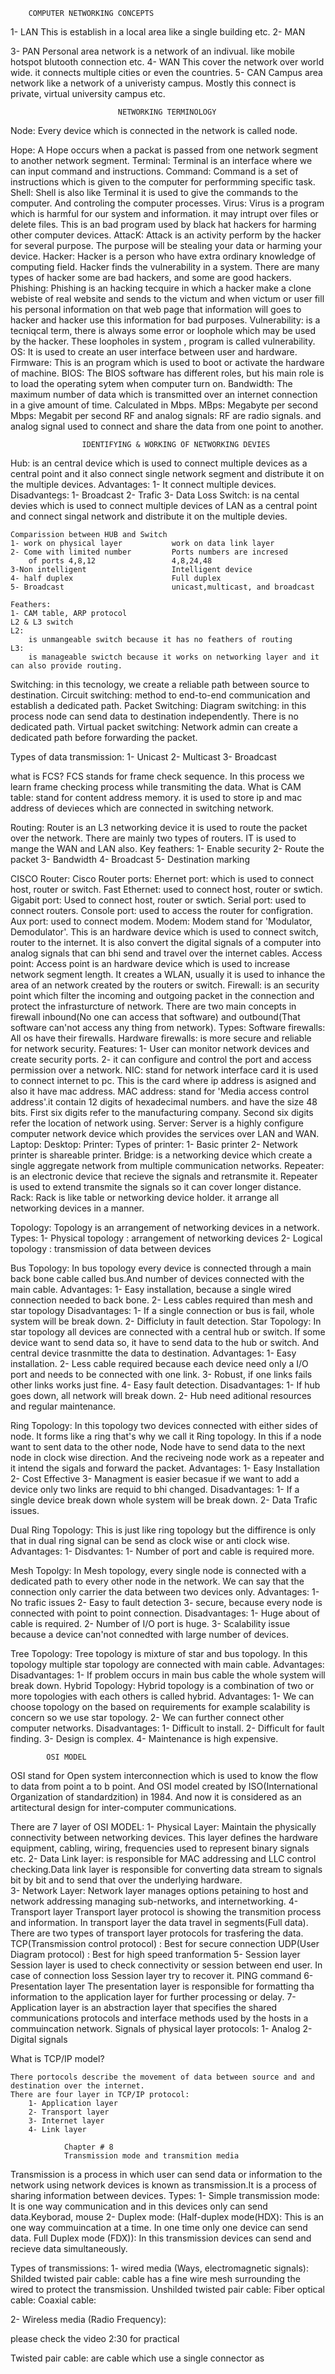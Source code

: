         COMPUTER NETWORKING CONCEPTS

1- LAN
    This is establish in a local area like a single building etc.
2- MAN

3- PAN
    Personal area network is a network of an indivual. like mobile hotspot blutooth connection etc.
4- WAN
    This cover the network over world wide. it connects multiple cities or even the countries.
5- CAN
    Campus area network like a network of a univeristy campus. Mostly this connect is private, virtual university campus etc.

                            NETWORKING TERMINOLOGY
Node:
    Every device which is connected in the network is called node.

Hope:
    A Hope occurs when a packat is passed from one network segment to another network segment.
Terminal: 
    Terminal is an interface where we can input command and instructions.
Command:
    Command is a set of instructions which is given to the computer for performming specific task.
Shell:
    Shell is also like Terminal it is used to give the commands to the computer. And controling the computer processes.
Virus:
    Virus is a program which is harmful for our system and information. it may intrupt over files or delete files. This is an bad program used by black hat hackers for harming other computer devices.
AttacK:
    Attack is an activity perform by the hacker for several purpose. The purpose will be stealing your data or harming your device.
Hacker: 
    Hacker is a person who have extra ordinary knowledge of computing field. Hacker finds the vulnerability in a system. There are many types of hacker some are bad hackers, and some are good hackers.
Phishing:
    Phishing is an hacking tecquire in which a hacker make a clone webiste of real website and sends to the victum and when victum or user fill his personal information on that web page that information will goes to hacker and hacker use this information for bad purposes.
Vulnerability:
    is a tecniqcal term, there is always some error or loophole which may be used by the hacker. These loopholes in system , program is called vulnerability.
OS:
    It is used to create an user interface between user and hardware.
Firmware:
    This is an program which is used to boot or activate the hardware of machine.
BIOS:
    The BIOS software has different roles, but his main role is to load the operating sytem when computer turn on.
Bandwidth:
    The maximum number of data which is transmitted over an internet connection in a give amount of time. Calculated in Mbps.
MBps:
    Megabyte per second
Mbps:
    Megabit per second
RF and analog signals:
    RF are radio signals. and analog signal used to connect and share the data from one point to another.
                    
                    IDENTIFYING & WORKING OF NETWORKING DEVIES

Hub:
    is an central device which is used to connect multiple devices as a central point and it also connect single network segment and distribute it on the multiple devices.
        Advantages:
    1- It connect multiple devices.
        Disadvantegs:
    1- Broadcast
    2- Trafic
    3- Data Loss
Switch:
    is na cental devies which is used to connect multiple devices of LAN as a central point and connect singal network and distribute it on the multiple devies.

    Comparission between HUB and Switch
    1- work on physical layer           work on data link layer
    2- Come with limited number         Ports numbers are incresed
        of ports 4,8,12                 4,8,24,48
    3-Non intelligent                   Intelligent device
    4- half duplex                      Full duplex
    5- Broadcast                        unicast,multicast, and broadcast

    Feathers:
    1- CAM table, ARP protocol
    L2 & L3 switch
    L2:
        is unmangeable switch because it has no feathers of routing
    L3:
        is manageable swictch because it works on networking layer and it can also provide routing.

Switching:
    in this tecnology, we create a reliable path between source to destination.
    Circuit switching:
      method to end-to-end communication and establish a dedicated path.
    Packet Switching:
      Diagram switching:
        in this process node can send data to destination independently. There is no dedicated path.
      Virtual packet switching:
        Network admin can create a dedicated path before forwarding the packet.

Types of data transmission:
1- Unicast
2- Multicast
3- Broadcast

what is FCS?
    FCS stands for frame check sequence. In this process we learn frame checking process while transmiting the data.
What is CAM table:
    stand for content address memory. it is used to store ip and mac address of devieces which are connected in switching network.

Routing:
    Router is an L3 networking device it is used to route the packet over the network.
    There are mainly two types of routers.
    IT is used to mange the WAN and LAN also.
    Key feathers:
    1- Enable security
    2- Route the packet
    3- Bandwidth
    4- Broadcast
    5- Destination marking

CISCO Router:
Cisco Router ports:
    Ehernet port: which is used to connect host, router or switch.
    Fast Ethernet: used to connect host, router or swtich.
    Gigabit port: Used to connect host, router or swtich.
    Serial port: used to connect routers.
    Console port: used to access the router for configration.
    Aux port: used to connect modem.
Modem:
    Modem stand for 'Modulator, Demodulator'. This is an hardware device which is used to connect switch, router to the internet. It is also convert the digital signals of a computer into analog signals that can bhi send and travel over the internet cables.
Access point:
    Access point is an hardware device which is used to increase network segment length. It creates a WLAN, usually it is used to inhance the area of an network created by the routers or switch.
Firewall:
    is an security point which filter the incoming and outgoing packet in the connection and protect the infrasturcture of network.
    There are two main concepts in firewall inbound(No one can access that software) and outbound(That software can'not access any thing from network). 
    Types:
    Software firewalls: All os have their firewalls.
    Hardware firewalls: is more secure and reliable for network security.
        Features:
    1- User can monitor network devices and create security ports.
    2- it can configure and control the port and access permission over a network.
NIC:
    stand for network interface card it is used to connect internet to pc. This is the card where ip address is asigned and also it have mac address.
    MAC address:
        stand for 'Media access control address'.it contain 12 digits of hexadecimal numbers. and have the size 48 bits. First six digits refer to the manufacturing company. Second six digits refer the location of network using.
Server:
    Server is a highly configure computer network device which provides the services over LAN and WAN.
Laptop:
Desktop:
Printer:
    Types of printer:
    1- Basic printer 
    2- Network printer is shareable printer.
Bridge:
    is a networking device which create a single aggregate network from multiple communication networks.
Repeater:
    is an electronic device that recieve the signals and retransmite it. Repeater is used to extend transmite the signals so it can cover longer distance.
Rack:
    Rack is like table or networking device holder. it arrange all networking devices in a manner.

Topology:
    Topology is an arrangement of networking devices in a network.
    Types:
    1- Physical topology : arrangement of networking devices 
    2- Logical topology  : transmission of data between devices

Bus Topology:
    In bus topology every device is connected through a main back bone cable called bus.And number of devices connected with the main cable.
    Advantages:
        1-  Easy installation, because a single wired connection needed to back bone.
        2- Less cables required than mesh and star topology
    Disadvantages:
        1- If a single connection or bus is fail, whole system will be break down.
        2- Difficluty in fault detection.
Star Topology:
    In star topology all devices are connected with a central hub or switch. If some device want to send data so, it have to send data to the hub or switch. And central device trasnmitte the data to destination.
    Advantages:
        1- Easy installation.
        2- Less cable required because each device need only a I/O port and needs to be connected with one link.
        3- Robust, if one links fails other links works just fine.
        4- Easy fault detection.
    Disadvantages:
        1- If hub goes down, all network will break down.
        2- Hub need aditional resources and regular maintenance. 

Ring Topology:
    In this topology two devices connected with either sides of node. It forms like a ring that's why we call it Ring topology. In this if a node want to sent data to the other node, Node have to send data to the next node in clock wise direction. And the reciveing node work as a repeater and it intend the sigals and forward the packet.
    Advantages:
        1- Easy Installation
        2- Cost Effective
        3- Managment is easier becasue if we want to add a device only two links are requid to bhi changed.
    Disadvantages:
        1- If a single device break down whole system will be break down.
        2- Data Trafic issues. 

Dual Ring Topology:
    This is just like ring topology but the diffirence is only that in dual ring signal can be send as clock wise or anti clock wise.
    Advantages:
        1- 
    Disdvantes:
        1- Number of port and cable is required more.

Mesh Topolgy:
    In Mesh topology, every single node is connected with a dedicated path to every other node in the network. We can say that the connection only carrier the data between two devices only.
    Advantages:
        1- No trafic issues
        2- Easy to fault detection
        3- secure, because every node is connected with point to point connection.
    Disadvantages:
        1- Huge about of cable is required.
        2- Number of I/O port is huge.
        3- Scalability issue because a device can'not connedted with large number of devices.

Tree Topology:
    Tree topology is mixture of star and bus topology. In this topology multiple star topology are connected with main cable.
    Advantages:
    Disadvantages:
        1- If problem occurs in main bus cable the whole system will break down. 
Hybrid Topology:
    Hybrid topology is a combination of two or more topologies with each others is called hybrid.
    Advantages:
        1- We can choose topology on the based on requirements for example scalability is concern so we use star topology.
        2- We can further connect other computer networks. 
    Disadvantages:
        1- Difficult to install.
        2- Difficult for fault finding.
        3- Design is complex. 
        4- Maintenance is high expensive.

            OSI MODEL

OSI stand for Open system interconnection which is used to know the flow to data from point a to b point. And OSI model created by ISO(International Organization of standardzition) in 1984. And now it is considered as an artitectural design for inter-computer communications.

There are 7 layer of OSI MODEL:
1- Physical Layer:
    Maintain the physically connectivity between networking devices. This layer defines the hardware equipment, cabling, wiring, frequencies used to represent binary signals etc.
2- Data Link layer:
    is responsible for MAC addressing and LLC control checking.Data link layer is responsible for converting data stream to signals bit by bit and to send that over the underlying hardware.  
3- Network Layer:
    Network layer manages options petaining to host and network addressing managing sub-networks, and internetworking.
4- Transport layer 
    Transport layer protocol is showing the transmition process and information. In transport layer the data travel in segments(Full data).
    There are two types of transport layer protocols for trasfering the data.
    TCP(Transmission control protocol) : Best for secure connection
    UDP(User Diagram protocol) : Best for high speed tranformation
5- Session layer
    Session layer is used to check connectivity or session between end user. In case of connection loss Session layer try to recover it.
    PING command
6- Presentation layer
    The presentation layer is responsible for formatting tha information to the application layer for further processing or delay.
7- Application layer
    is an abstraction layer that specifies the shared communications protocols and interface methods used by the hosts in a commuincation network.
Signals of physical layer protocols:
1- Analog
2- Digital signals

What is TCP/IP model?

    There portocols describe the movement of data between source and and destination over the internet.
    There are four layer in TCP/IP protocol:
        1- Application layer
        2- Transport layer
        3- Internet layer
        4- Link layer

                Chapter # 8
                Transmission mode and transmition media
Transmission is a process in which user can send data or information to the network using network devices is known as transmission.It is a process of sharing information between devices.
Types:
1- Simple transmission mode:
    It is one way communication and in this devices only can send data.Keyborad, mouse
2- Duplex mode:
 (Half-duplex mode(HDX):
    This is an one way commuincation at a time. In one time only one device can send data.
 Full Duplex mode (FDX)):
    In this transmission devices can send and recieve data simultaneously.

Types of transmissions:
1- wired media (Ways, electromagnetic signals):
    Shilded twisted pair cable:
        cable has a fine wire mesh surrounding the wired to protect the transmission.
    Unshilded twisted pair cable:
    Fiber optical cable:
    Coaxial cable:

2- Wireless media (Radio Frequency): 

please check the video 2:30 for practical


Twisted pair cable: are cable which use a single connector as






